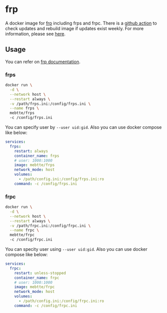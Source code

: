 # frp

A docker image for [frp](https://github.com/fatedier/frp) including frps and frpc. There is a [github action](https://github.com/mebtte/docker/actions/workflows/frp.yaml) to check updates and rebuild image if updates exist weekly. For more information, please see [here](https://github.com/mebtte/docker).

## Usage

You can refer on [frp documentation](https://gofrp.org/docs).

### frps

```sh
docker run \
  -d \
  --network host \
  --restart always \
  -v /path/frps.ini:/config/frps.ini \
  --name frps \
  mebtte/frps
  -c /config/frps.ini
```

You can specify user by `--user uid:gid`. Also you can use docker compose like below:

```yml
services:
  frps:
    restart: always
    container_name: frps
    # user: 1000:1000
    image: mebtte/frps
    network_mode: host
    volumes:
      - /path/config.ini:/config/frps.ini:ro
    command: -c /config/frps.ini
```

### frpc

```sh
docker run \
  -d \
  --network host \
  --restart always \
  -v /path/frpc.ini:/config/frpc.ini \
  --name frpc \
  mebtte/frpc
  -c /config/frpc.ini
```

You can specity user using `--user uid:gid`. Also you can use docker compose like below:

```yml
services:
  frpc:
    restart: unless-stopped
    container_name: frpc
    # user: 1000:1000
    image: mebtte/frpc
    network_mode: host
    volumes:
      - /path/config.ini:/config/frpc.ini:ro
    command: -c /config/frpc.ini
```
